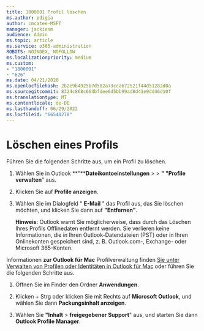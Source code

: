 ```yaml
---
title: 1800001 Profil löschen
ms.author: pdigia
author: cmcatee-MSFT
manager: jackiesm
audience: Admin
ms.topic: article
ms.service: o365-administration
ROBOTS: NOINDEX, NOFOLLOW
ms.localizationpriority: medium
ms.custom:
- "1800001"
- "626"
ms.date: 04/21/2020
ms.openlocfilehash: 2b2e9b4925b7d502a73cca672521f44d51282d0a
ms.sourcegitcommit: 8324c868c664bfdee6d5bb99ad8d41e9dd46d10f
ms.translationtype: MT
ms.contentlocale: de-DE
ms.lasthandoff: 06/29/2022
ms.locfileid: "66540278"
---
```

# <a name="delete-a-profile"></a>Löschen eines Profils

Führen Sie die folgenden Schritte aus, um ein Profil zu löschen.
  
1. Wählen Sie in Outlook **"****Dateikontoeinstellungen** \> \> **" "Profile verwalten**" aus.

2. Klicken Sie auf **Profile anzeigen**.

3. Wählen Sie im Dialogfeld " **E-Mail** " das Profil aus, das Sie löschen möchten, und klicken Sie dann auf **"Entfernen"**.

    **Hinweis**: Outlook warnt Sie möglicherweise, dass durch das Löschen Ihres Profils Offlinedaten entfernt werden. Sie verlieren keine Informationen, die in Ihren Outlook-Datendateien (PST) oder in Ihren Onlinekonten gespeichert sind, z. B. Outlook.com-, Exchange- oder Microsoft 365-Konten.
  
Informationen **zur Outlook für Mac** Profilverwaltung finden [Sie unter Verwalten von Profilen oder Identitäten in Outlook für Mac](https://support.microsoft.com/office/manage-profiles-or-identities-in-outlook-for-mac-fed2a955-74df-4a24-bef6-78a426958c4c) oder führen Sie die folgenden Schritte aus.
  
1. Öffnen Sie im Finder den Ordner **Anwendungen**.

2. Klicken + Strg oder klicken Sie mit Rechts auf **Microsoft Outlook**, und wählen Sie dann **Packungsinhalt anzeigen**.

3. Wählen Sie **"Inhalt** \> **freigegebener Support**" aus, und starten Sie dann **Outlook Profile Manager**.
